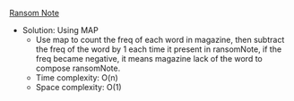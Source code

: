 [Ransom Note](https://leetcode.com/problems/ransom-note/)  

- Solution: Using MAP
    - Use map to count the freq of each word in magazine, then subtract the freq of the word by 1 each time it present in ransomNote, if the freq became negative, it means magazine lack of the word to compose ransomNote.
    - Time complexity: O(n)
    - Space complexity: O(1)